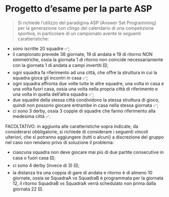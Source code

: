 # Progetto d’esame per la parte ASP

> Si richiede l’utilizzo del paradigma ASP (Answer Set Programming) per la
> generazione con clingo del calendario di una competizione sportiva, in particolare
> di un campionato avente le seguenti caratteristiche:
- sono iscritte 20 squadre ✅;
- il campionato prevede 38 giornate, 19 di andata e 19 di ritorno NON
simmetriche, ossia la giornata 1 di ritorno non coincide necessariamente con la
giornata 1 di andata a campi invertiti 🟨;
- ogni squadra fa riferimento ad una città, che offre la struttura in cui la squadra
gioca gli incontri in casa ✅;
- ogni squadra affronta due volte tutte le altre squadre, una volta in casa e una
volta fuori casa, ossia una volta nella propria città di riferimento e una volta in
quella dell’altra squadra ✅;
- due squadre della stessa città condividono la stessa struttura di gioco, quindi
non possono giocare entrambe in casa nella stessa giornata ✅;
- ci sono 3 derby, ossia 3 coppie di squadre che fanno riferimento alla medesima
città ✅.

FACOLTATIVO: in aggiunta alle caratteristiche sopra indicate, da considerarsi
obbligatorie, si richiede di considerare i seguenti vincoli ulteriori, che si potranno
aggiungere (tutti o alcuni) a discrezione del gruppo nel caso non rendano privo di
soluzione il problema:
- ciascuna squadra non deve giocare mai più di due partite consecutive in casa o
fuori casa 🟨;
- ci sono 4 derby (invece di 3) 🟨;
- la distanza tra una coppia di gare di andata e ritorno è di almeno 10 giornate,
ossia se SquadraA vs SquadraB è programmata per la giornata 12, il ritorno
SquadraB vs SquadraA verrà schedulato non prima dalla giornata 22 🟨.